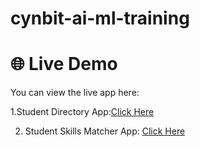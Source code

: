 # cynbit-ai-ml-training

# 🌐 Live Demo

You can view the live app here:  

1.Student Directory App:[Click Here](https://kwiavx2bmmdspm3zu3xauz.streamlit.app)

2. Student Skills Matcher App: [Click Here](https://cynbit-ai-ml-training-lxuempnkrddxbhwjh9xrun.streamlit.app/)
